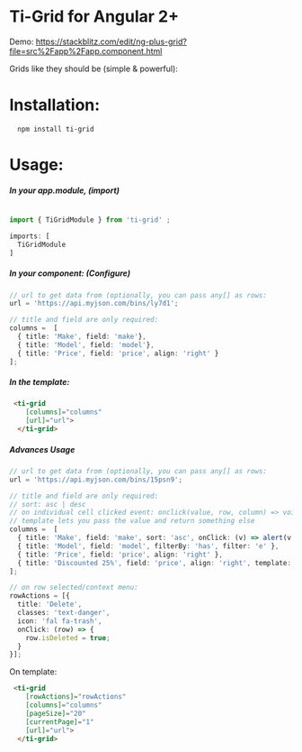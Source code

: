 # Ti-Grid for Angular 2+ 

Demo: https://stackblitz.com/edit/ng-plus-grid?file=src%2Fapp%2Fapp.component.html

Grids like they should be (simple & powerful):

# Installation:

```
  npm install ti-grid
```

# Usage:

##### In your app.module, (import)

```typescript

import { TiGridModule } from 'ti-grid' ;

imports: [
  TiGridModule
]
```

##### In your component: (Configure)

```typescript
// url to get data from (optionally, you can pass any[] as rows:
url = 'https://api.myjson.com/bins/ly7d1';

// title and field are only required:
columns =  [
  { title: 'Make', field: 'make'},
  { title: 'Model', field: 'model'},
  { title: 'Price', field: 'price', align: 'right' }
];


```

##### In the template:

```html
 <ti-grid
    [columns]="columns"
    [url]="url">
  </ti-grid>

```


##### Advances Usage

```typescript
// url to get data from (optionally, you can pass any[] as rows:
url = 'https://api.myjson.com/bins/15psn9';

// title and field are only required:
// sort: asc | desc
// on individual cell clicked event: onclick(value, row, column) => void 
// template lets you pass the value and return something else
columns =  [
  { title: 'Make', field: 'make', sort: 'asc', onClick: (v) => alert(v + ' clicked') },
  { title: 'Model', field: 'model', filterBy: 'has', filter: 'e' },
  { title: 'Price', field: 'price', align: 'right' },
  { title: 'Discounted 25%', field: 'price', align: 'right', template: (v) => 0.75 * v }
];

// on row selected/context menu:
rowActions = [{
  title: 'Delete',
  classes: 'text-danger',
  icon: 'fal fa-trash',
  onClick: (row) => {
    row.isDeleted = true;
  }
}];


```

On template:


```html
 <ti-grid
    [rowActions]="rowActions"
    [columns]="columns"
    [pageSize]="20"
    [currentPage]="1" 
    [url]="url">
  </ti-grid>
```

